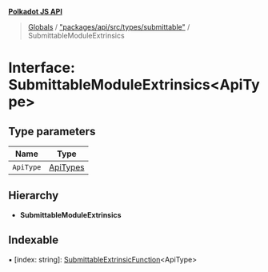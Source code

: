 **[Polkadot JS API](../README.md)**

> [Globals](../globals.md) / ["packages/api/src/types/submittable"](../modules/_packages_api_src_types_submittable_.md) / SubmittableModuleExtrinsics

# Interface: SubmittableModuleExtrinsics\<**ApiType**>

## Type parameters

Name | Type |
------ | ------ |
`ApiType` | [ApiTypes](../modules/_packages_api_src_types_base_.md#apitypes) |

## Hierarchy

* **SubmittableModuleExtrinsics**

## Indexable

▪ [index: string]: [SubmittableExtrinsicFunction](_packages_api_src_types_submittable_.submittableextrinsicfunction.md)\<ApiType>
